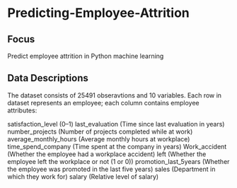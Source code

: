 # Predicting-Employee-Attrition
## Focus
Predict employee attrition in Python machine learning
## Data Descriptions 
The dataset consists of 25491 obseravtions and 10 variables. Each row in dataset represents an employee; each column contains employee attributes:

satisfaction_level (0–1)
last_evaluation (Time since last evaluation in years)
number_projects (Number of projects completed while at work)
average_monthly_hours (Average monthly hours at workplace)
time_spend_company (Time spent at the company in years)
Work_accident (Whether the employee had a workplace accident)
left (Whether the employee left the workplace or not (1 or 0))
promotion_last_5years (Whether the employee was promoted in the last five years)
sales (Department in which they work for)
salary (Relative level of salary)
